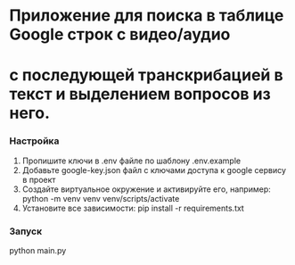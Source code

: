 # Приложение для поиска в таблице Google строк с видео/аудио
# с последующей транскрибацией в текст и выделением вопросов из него.

### Настройка

1. Пропишите ключи в .env файле по шаблону .env.example
2. Добавьте google-key.json файл с ключами доступа к google сервису в проект
3. Создайте виртуальное окружение и активируйте его, например:
python -m venv venv
venv/scripts/activate
4. Установите все зависимости:
pip install -r requirements.txt

### Запуск

python main.py
